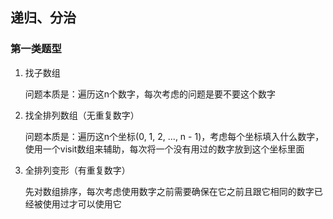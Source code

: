 ## 递归、分治

### 第一类题型

1. 找子数组

   问题本质是：遍历这n个数字，每次考虑的问题是要不要这个数字

2. 找全排列数组（无重复数字）

   问题本质是：遍历这n个坐标(0, 1, 2, ..., n - 1)，考虑每个坐标填入什么数字，使用一个visit数组来辅助，每次将一个没有用过的数字放到这个坐标里面

3. 全排列变形（有重复数字）
   
   先对数组排序，每次考虑使用数字之前需要确保在它之前且跟它相同的数字已经被使用过才可以使用它